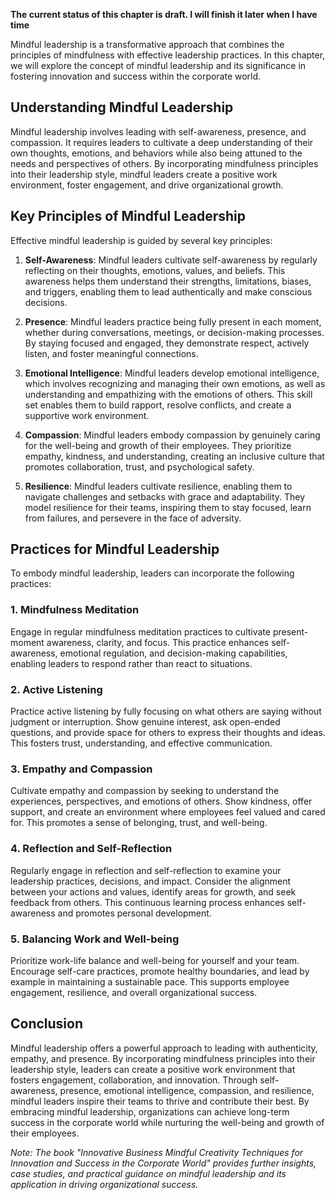 **The current status of this chapter is draft. I will finish it later when I have time**

Mindful leadership is a transformative approach that combines the principles of mindfulness with effective leadership practices. In this chapter, we will explore the concept of mindful leadership and its significance in fostering innovation and success within the corporate world.

Understanding Mindful Leadership
--------------------------------

Mindful leadership involves leading with self-awareness, presence, and compassion. It requires leaders to cultivate a deep understanding of their own thoughts, emotions, and behaviors while also being attuned to the needs and perspectives of others. By incorporating mindfulness principles into their leadership style, mindful leaders create a positive work environment, foster engagement, and drive organizational growth.

Key Principles of Mindful Leadership
------------------------------------

Effective mindful leadership is guided by several key principles:

1. **Self-Awareness**: Mindful leaders cultivate self-awareness by regularly reflecting on their thoughts, emotions, values, and beliefs. This awareness helps them understand their strengths, limitations, biases, and triggers, enabling them to lead authentically and make conscious decisions.

2. **Presence**: Mindful leaders practice being fully present in each moment, whether during conversations, meetings, or decision-making processes. By staying focused and engaged, they demonstrate respect, actively listen, and foster meaningful connections.

3. **Emotional Intelligence**: Mindful leaders develop emotional intelligence, which involves recognizing and managing their own emotions, as well as understanding and empathizing with the emotions of others. This skill set enables them to build rapport, resolve conflicts, and create a supportive work environment.

4. **Compassion**: Mindful leaders embody compassion by genuinely caring for the well-being and growth of their employees. They prioritize empathy, kindness, and understanding, creating an inclusive culture that promotes collaboration, trust, and psychological safety.

5. **Resilience**: Mindful leaders cultivate resilience, enabling them to navigate challenges and setbacks with grace and adaptability. They model resilience for their teams, inspiring them to stay focused, learn from failures, and persevere in the face of adversity.

Practices for Mindful Leadership
--------------------------------

To embody mindful leadership, leaders can incorporate the following practices:

### 1. Mindfulness Meditation

Engage in regular mindfulness meditation practices to cultivate present-moment awareness, clarity, and focus. This practice enhances self-awareness, emotional regulation, and decision-making capabilities, enabling leaders to respond rather than react to situations.

### 2. Active Listening

Practice active listening by fully focusing on what others are saying without judgment or interruption. Show genuine interest, ask open-ended questions, and provide space for others to express their thoughts and ideas. This fosters trust, understanding, and effective communication.

### 3. Empathy and Compassion

Cultivate empathy and compassion by seeking to understand the experiences, perspectives, and emotions of others. Show kindness, offer support, and create an environment where employees feel valued and cared for. This promotes a sense of belonging, trust, and well-being.

### 4. Reflection and Self-Reflection

Regularly engage in reflection and self-reflection to examine your leadership practices, decisions, and impact. Consider the alignment between your actions and values, identify areas for growth, and seek feedback from others. This continuous learning process enhances self-awareness and promotes personal development.

### 5. Balancing Work and Well-being

Prioritize work-life balance and well-being for yourself and your team. Encourage self-care practices, promote healthy boundaries, and lead by example in maintaining a sustainable pace. This supports employee engagement, resilience, and overall organizational success.

Conclusion
----------

Mindful leadership offers a powerful approach to leading with authenticity, empathy, and presence. By incorporating mindfulness principles into their leadership style, leaders can create a positive work environment that fosters engagement, collaboration, and innovation. Through self-awareness, presence, emotional intelligence, compassion, and resilience, mindful leaders inspire their teams to thrive and contribute their best. By embracing mindful leadership, organizations can achieve long-term success in the corporate world while nurturing the well-being and growth of their employees.

*Note: The book "Innovative Business Mindful Creativity Techniques for Innovation and Success in the Corporate World" provides further insights, case studies, and practical guidance on mindful leadership and its application in driving organizational success.*
